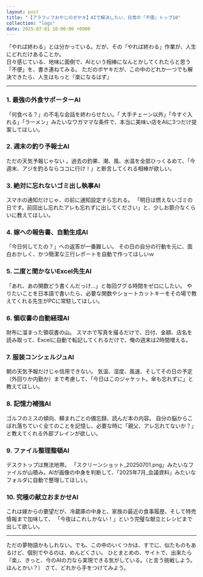 ```yaml
---
layout: post
title: "【アラフィフおやじのボヤキ】AIで解決したい、日常の『不便』トップ10"
collection: "logs"
date: 2025-07-01 10:00:00 +0900
---
```


<div class="step-box">
    <p>「やれば終わる」とは分かっている。だが、その「やれば終わる」作業が、人生にどれだけあることか。<br>
    日々感じている、地味に面倒で、AIという相棒になんとかしてくれたらと思う「不便」を、書き連ねてみる。
    ただのボヤキだが、この中のどれか一つでも解決できたら、人生はもっと『楽になるはず』</p>
</div>

<hr>

<div class="step-box">
    <h3>1. 最強の外食サポーターAI</h3>
    <p>「何食べる？」の不毛な会話を終わらせたい。「
    大手チェーン以外」「今すぐ入れる」「ラーメン」みたいなワガママな条件で、本当に美味い店をAIに3つだけ提案してほしい。</p>
</div>

<div class="step-box">
    <h3>2. 週末の釣り予報士AI</h3>
    <p>ただの天気予報じゃない
    。過去の釣果、潮、風、水温を全部ひっくるめて、「今週末、アジを釣るならココに行け！」と断言してくれる相棒が欲しい。</p>
</div>
        
<div class="step-box">
    <h3>3. 絶対に忘れないゴミ出し執事AI</h3>
    <p>スマホの通知だけじゃ、の前に通知設定すら忘れる。
    「明日は燃えないゴミの日です。前回出し忘れたアレも忘れずに出してください」と、少しお節介なくらいに教えてほしい。</p>
</div>

<div class="step-box">
    <h3>4. 嫁への報告書、自動生成AI</h3>
    <p>「今日何してたの？」への返答が一番難しい。
    その日の自分の行動を元に、面白おかしく、かつ簡潔な三行レポートを自動で作ってほしいｗ</p>
</div>

<div class="step-box">
    <h3>5. 二度と聞かないExcel先生AI</h3>
    <p>「あれ、あの関数どう書くんだっけ…」と毎回ググる時間をゼロにしたい。
    やりたいことを日本語で書いたら、必要な関数やショートカットキーをその場で教えてくれる先生がPCに常駐してほしい。</p>
</div>

<div class="step-box">
    <h3>6. 領収書の自動経理AI</h3>
    <p>財布に溜まった領収書の山。
    スマホで写真を撮るだけで、日付、金額、店名を読み取って、Excelに自動で転記してくれるだけで、俺の週末は2時間増える。</p>
</div>

<div class="step-box">
    <h3>7. 服装コンシェルジュAI</h3>
    <p>朝の天気予報だけじゃ信用できない。
    気温、湿度、風速、そしてその日の予定（外回りか内勤か）まで考慮して、「今日はこのジャケット。傘も忘れずに」と教えてほしい。</p>
</div>

<div class="step-box">
    <h3>8. 記憶力補強AI</h3>
    <p>ゴルフのミスの傾向、頼まれごとの備忘録、読んだ本の内容。
    自分の脳からこぼれ落ちていく全てのことを記憶し、必要な時に「親父、アレ忘れてないか？」と教えてくれる外部ブレインが欲しい。</p>
</div>

<div class="step-box">
    <h3>9. ファイル整理整頓AI</h3>
    <p>デスクトップは無法地帯。
    「スクリーンショット_20250701.png」みたいなファイルが山積み。AIが画像の中身を判断して、「2025年7月_会議資料」みたいなフォルダに自動で整理してほしい。</p>
</div>

<div class="step-box">
    <h3>10. 究極の献立おまかせAI</h3>
    <p>これは嫁からの要望だが、冷蔵庫の中身と、家族の最近の食事履歴、そして特売情報まで加味して、
    「今夜はこれしかない！」という完璧な献立とレシピまで出して欲しい。</p>
</div>

<hr>

<div class="step-box">
    <p>ただの夢物語かもしれない。でも、この中のいくつかは、すでに、似たものもあるけど、個別でやるのは、めんどくさい。
    ひとまとめの、サイトで、出来たら『楽』、きっと、今のAIの力なら実現できる気がしている。（と言う挑戦しよう。ほんとかい？）
    さて、どれから手をつけてみよう。</p>
</div>